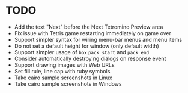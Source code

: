 # TODO

- Add the text "Next" before the Next Tetromino Preview area
- Fix issue with Tetris game restarting immediately on game over
- Support simpler syntax for wiring menu-bar menus and menu items
- Do not set a default height for window (only default width)
- Support simpler usage of `box` `pack_start` and `pack_end`
- Consider automatically destroying dialogs on response event
- Support drawing images with Web URLs
- Set fill rule, line cap with ruby symbols
- Take cairo sample screenshots in Linux
- Take cairo sample screenshots in Windows
